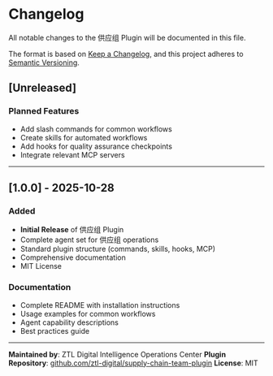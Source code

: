 # Changelog

All notable changes to the 供应组 Plugin will be documented in this file.

The format is based on [Keep a Changelog](https://keepachangelog.com/en/1.0.0/),
and this project adheres to [Semantic Versioning](https://semver.org/spec/v2.0.0.html).

## [Unreleased]

### Planned Features
- Add slash commands for common workflows
- Create skills for automated workflows
- Add hooks for quality assurance checkpoints
- Integrate relevant MCP servers

---

## [1.0.0] - 2025-10-28

### Added
- **Initial Release** of 供应组 Plugin
- Complete agent set for 供应组 operations
- Standard plugin structure (commands, skills, hooks, MCP)
- Comprehensive documentation
- MIT License

### Documentation
- Complete README with installation instructions
- Usage examples for common workflows
- Agent capability descriptions
- Best practices guide

---

**Maintained by**: ZTL Digital Intelligence Operations Center
**Plugin Repository**: [github.com/ztl-digital/supply-chain-team-plugin](https://github.com/ztl-digital/supply-chain-team-plugin)
**License**: MIT
